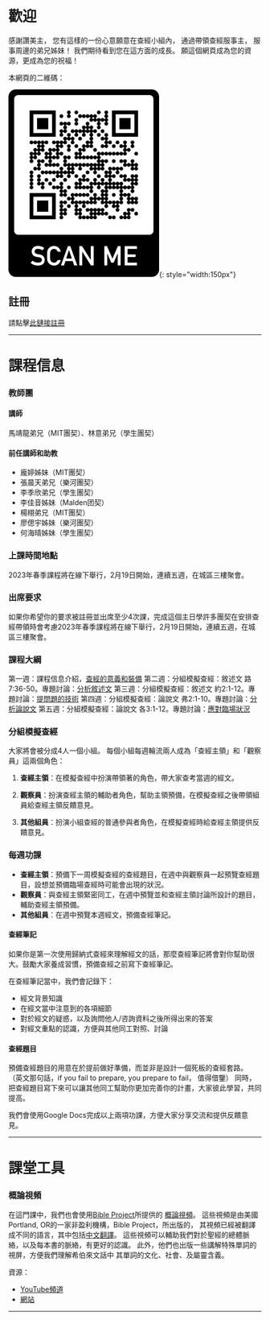 # 歡迎

感謝讚美主，
您有這樣的一份心意願意在查經小組內，
通過帶領查經服事主，
服事周邊的弟兄姊妹！
我們期待看到您在這方面的成長。
願這個網頁成為您的資源，更成為您的祝福！

本網頁的二維碼：

![](./images/website-qrcode.png){: style="width:150px"}

## 註冊

請點擊[此鏈接註冊](https://airtable.com/shrS5gKu57LudKDSh)

<!-- 本季課堂已停止接受註冊，請等到下一季課堂開放再註冊。-->

---

# 課程信息

### 教師團

#### 講師

馬靖龍弟兄（MIT團契）、林意弟兄（學生團契）

#### 前任講師和助教

- 龐婷姊妹（MIT團契）
- 張晨天弟兄（樂河團契）
- 李季欣弟兄（學生團契）
- 李佳音姊妹（Malden团契）
- 楊栩弟兄（MIT團契）
- 廖偲宇姊妹（樂河團契）
- 何海晴姊妹（學生團契）

### 上課時間地點

<!-- 疫情期間，我們的課堂會在Discord上進行。 -->

2023年春季課程將在線下舉行，2月19日開始，連續五週，在城區三樓聚會。

### 出席要求

如果你希望你的要求被註冊並出席至少4次課，完成這個主日學許多團契在安排查經帶領時會考慮2023年春季課程將在線下舉行，2月19日開始，連續五週，在城區三樓聚會。

### 課程大綱

第一週：課程信息介紹，[查經的意義和裝備](class-notes/lesson-1-foundations.md)
第二週：分組模擬查經：敘述文 路7:36-50。專題討論：[分析敘述文](class-notes/lesson-2-narrative.md)
第三週：分組模擬查經：敘述文 約2:1-12。專題討論：[提問題的技術](class-notes/lesson-3-questioning.md)
第四週：分組模擬查經：論說文 弗2:1-10。專題討論：[分析論說文](class-notes/lesson-4-argumentation.md)
第五週：分組模擬查經：論說文 各3:1-12。專題討論：[應對臨場狀況](class-notes/lesson-5-situations.md)

### 分組模擬查經

大家將會被分成4人一個小組。
每個小組每週輪流兩人成為「查經主領」和「觀察員」這兩個角色：

1. **查經主領**：在模擬查經中扮演帶領著的角色，帶大家查考當週的經文。

2. **觀察員**：扮演查經主領的輔助者角色，幫助主領預備，在模擬查經之後帶領組員給查經主領反饋意見。

3. **其他組員**：扮演小組查經的普通參與者角色，在模擬查經時給查經主領提供反饋意見。

### 每週功課

- **查經主領**：預備下一周模擬查經的查經題目，在週中與觀察員一起預覽查經題目，設想並預備臨場查經時可能會出現的狀況。
- **觀察員**：與查經主領緊密同工，在週中預覽並和查經主領討論所設計的題目，輔助查經主領預備。
- **其他組員**：在週中預覽本週經文，預備查經筆記。

#### 查經筆記

如果你是第一次使用歸納式查經來理解經文的話，那麼查經筆記將會對你幫助很大。鼓勵大家養成習慣，預備查經之前寫下查經筆記。

在查經筆記當中，我們會記錄下：

- 經文背景知識
- 在經文當中注意到的各項細節
- 對於經文的疑惑，以及詢問他人/咨詢資料之後所得出來的答案
- 對經文重點的認識，方便與其他同工對照、討論

#### 查經題目

預備查經題目的用意在於提前做好準備，而並非是設計一個死板的查經套路。
（英文那句話，if you fail to prepare, you prepare to fail，
值得借鑒）
同時，把查經題目寫下來可以讓其他同工幫助你更加完善你的計畫，大家彼此學習，共同提高。

我們會使用Google Docs完成以上兩項功課，方便大家分享交流和提供反饋意見。

-----

# 課堂工具

### 概論視頻

在這門課中，我們也會使用[Bible Project](https://bibleproject.com)所提供的
[概論視頻](https://bibleproject.com/explore/#new_testament)。
這些視頻是由美國Portland, OR的一家非盈利機構，Bible Project，所出版的，
其視頻已經被翻譯成不同的語言，其中包括[中文翻譯](https://www.youtube.com/c/BibleProjectMandarinChinese)。
這些視頻可以輔助我們對於聖經的總體脈絡，以及每本書的脈絡，有更好的認識。
此外，他們也出版一些講解特殊單詞的視屏，方便我們理解希伯來文話中
其單詞的文化、社會、及屬靈含義。

資源：

- [YouTube頻道](https://www.youtube.com/user/jointhebibleproject/)
- [網站](https://bibleproject.com)

-----
